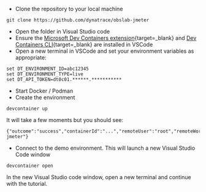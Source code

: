 * Clone the repository to your local machine

```
git clone https://github.com/dynatrace/obslab-jmeter
```

* Open the folder in Visual Studio code
* Ensure the [Microsoft Dev Containers extension](https://marketplace.visualstudio.com/items?itemName=ms-vscode-remote.remote-containers){target=_blank} and [Dev Containers CLI](https://code.visualstudio.com/docs/devcontainers/devcontainer-cli#_installation){target=_blank} are installed in VSCode
* Open a new terminal in VSCode and set your environment variables as appropriate:

```
set DT_ENVIRONMENT_ID=abc12345
set DT_ENVIRONMENT_TYPE=live
set DT_API_TOKEN=dt0c01.******.***********
```

* Start Docker / Podman
* Create the environment

```
devcontainer up
```

It will take a few moments but you should see:

```
{"outcome":"success","containerId":"...","remoteUser":"root","remoteWorkspaceFolder":"/workspaces/obslab-jmeter"}
```

* Connect to the demo environment. This will launch a new Visual Studio Code window
```
devcontainer open
```

In the new Visual Studio code window, open a new terminal and continue with the tutorial.